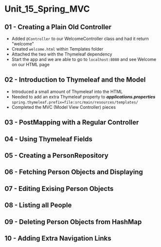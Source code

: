 # Unit_15_Spring_MVC

## 01 - Creating a Plain Old Controller
- Added `@Controller` to our WelcomeController class and had it return "welcome"
- Created `welcome.html` within Templates folder
- Attached the two with the Thymeleaf dependency 
- Start the app and we are able to go to `localhost:8080` and see Welcome on our HTML page

## 02 - Introduction to Thymeleaf and the Model
- Introduced a small amount of Thymeleaf into the HTML
- Needed to add an extra Thymeleaf property to **_applications.properties_**
`spring.thymeleaf.prefix=file:src/main/resources/templates/`
- Completed the MVC (Model View Controller) pieces


## 03 - PostMapping with a Regular Controller

## 04 - Using Thymeleaf Fields

## 05 - Creating a PersonRepository

## 06 - Fetching Person Objects and Displaying

## 07 - Editing Exising Person Objects

## 08 - Listing all People

## 09 - Deleting Person Objects from HashMap

## 10 - Adding Extra Navigation Links
